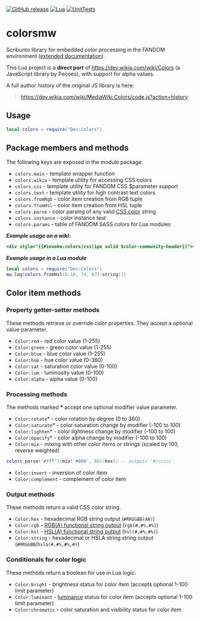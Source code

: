 [![GitHub release](https://img.shields.io/github/release/speeditor/colorsmw/all.svg?style=flat-square&longCache=true)](https://github.com/speeditor/colorsmw/releases) [![Lua](https://img.shields.io/badge/lua%20-5.1.5-blue.svg?style=flat-square&longCache=true)](https://dev.wikia.com/wiki/Lua_reference_manual) [![UnitTests](https://img.shields.io/badge/unit%20tests-passing-green.svg?style=flat-square&longCache=true)](https://dev.wikia.com/wiki/Module_talk:Colors/testcases)

# colorsmw
Scribunto library for embedded color processing in the FANDOM environment ([extended documentation](https://dev.wikia.com/wiki/Global_Lua_Modules/Colors)).

This Lua project is a **direct port** of https://dev.wikia.com/wiki/Colors (a JavaScript library by Pecoes), with support for alpha values.

A full author history of the original JS library is here:
>https://dev.wikia.com/wiki/MediaWiki:Colors/code.js?action=history

## Usage
```lua
local colors = require("Dev:Colors")
```

## Package members and methods
The following keys are exposed in the module package:
* `colors.main` - template wrapper function
* `colors.wikia` - template utility for accessing CSS colors
* `colors.css` - template utility for FANDOM CSS $parameter support
* `colors.text` - template utility for high contrast text colors
* `colors.fromRgb` - color item creation from RGB tuple
* `colors.fromHsl` - color item creation from HSL tuple
* `colors.parse` - color parsing of any valid [CSS color](https://developer.mozilla.org/en-US/docs/Web/CSS/color_value) string
* `colors.instance` - color instance test
* `colors.params` - table of FANDOM SASS colors for Lua modules

***Example usage on a wiki:***
```mediawiki
<div style="{{#invoke:colors|css|1px solid $color-community-header}}"></div>
```
***Example usage in a Lua module***
```lua
local colors = require("Dev:Colors")
mw.log(colors.fromHsl(0.18, 74, 87):string())
```

## Color item methods
### Property getter-setter methods
These methods retrieve or override color properties. They accept a optional value parameter.
* `Color:red` - red color value (1-255)
* `Color:green` - green color value (1-255)
* `Color:blue` - blue color value (1-255)
* `Color:hue` - hue color value (0-360)
* `Color:sat` - saturation color value (0-100)
* `Color:lum` - luminosity value (0-100)
* `Color:alpha` - alpha value (0-100)
### Processing methods
The methods marked **\*** accept one optional modifier value parameter.
* `Color:rotate`* - color rotation by degree (0 to 360)
* `Color:saturate`* - color saturation change by modifier (-100 to 100)
* `Color:lighten`* - color lightness change by modifier (-100 to 100)
* `Color:opacify`* - color alpha change by modifier (-100 to 100)
* `Color:mix` - mixing with other color items or strings (scaled by 100, reverse weighted)
```lua
colors.parse('#fff'):mix('#000', 80):hex() -- outputs '#cccccc'
```
* `Color:invert` - inversion of color item
* `Color:complement` - complement of color item
### Output methods
These methods return a valid CSS color string.
* `Color:hex` - hexadecimal RGB string output (`#RRGGBB(AA)`)
* `Color:rgb` - [RGB(A) functional string output](https://developer.mozilla.org/en-US/docs/Web/CSS/color_value#rgb()_and_rgba()) (`rgb(#,#%,#%)`)
* `Color:hsl` - [HSL(A) functional string output](https://developer.mozilla.org/en-US/docs/Web/CSS/color_value#hsl()_and_hsla()) (`hsl(#,#%,#%)`)
* `Color:string` - hexadecimal or HSLA string string output (`#RRGGBB`/`hsla(#,#%,#%,#)`)
### Conditionals for color logic
These methods return a boolean for use in Lua logic.
* `Color:bright` - brightness status for color item (accepts optional 1-100 limit parameter)
* `Color:luminant` - [luminance](https://en.wikipedia.org/wiki/Relative_luminance) status for color item (accepts optional 1-100 limit parameter)
* `Color:chromatic` - color saturation and visibility status for color item
